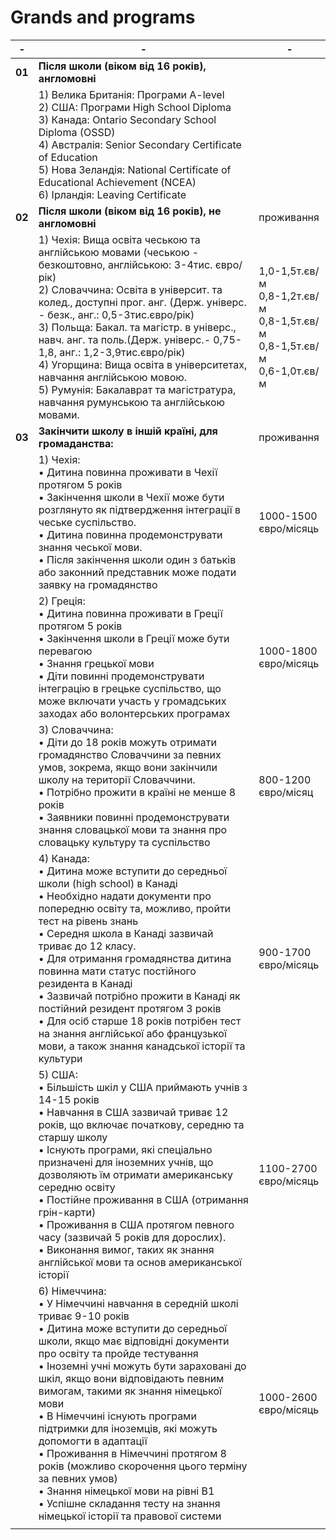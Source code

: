 #  Grands and programs


|- |  -             | -             |
|--| -------------  |-------------  |
|**01**|    **Після школи (віком від 16 років), англомовні**       |                |
|      |     1) Велика Британія: Програми A-level <br>                                                                                                             2) США:  Програми High School Diploma <br>                                                                                                            3) Канада: Ontario Secondary School Diploma (OSSD) <br>                                                                                               4) Австралія: Senior Secondary Certificate of Education <br>                                                                                          5) Нова Зеландія: National Certificate of Educational Achievement (NCEA) <br>                                                                         6) Ірландія: Leaving Certificate                                                                                                                                                           |                |
|**02**|   **Після школи (віком від 16 років), не англомовні**    |  проживання   |
|      |   1) Чехія: Вища освіта чеською та англійською мовами (чеською - безкоштовно, англійською: 3-4тис. євро/рік)  <br>                                      2) Словаччина: Освіта в університ. та колед., доступні прог. анг. (Держ. універс. - безк., анг.: 0,5-3тис.євро/рік)     <br>                          3) Польща: Бакал. та магістр. в універс., навч. анг. та поль.(Держ. універс.- 0,75-1,8, анг.: 1,2-3,9тис.євро/рік) <br>                               4) Угорщина: Вища освіта в університетах, навчання англійською мовою.  <br>                                                                           5) Румунія: Бакалаврат та магістратура, навчання румунською та англійською мовами.                                                                | 1,0-1,5т.єв/м<br>                                                                                                                                     0,8-1,2т.єв/м<br>                                                                                                                                     0,8-1,5т.єв/м<br>                                                                                                                                     0,8-1,5т.єв/м<br>                                                                                                                                     0,6-1,0т.єв/м<br>                |  
|**03**|  **Закінчити школу в іншій країні, для громаданства:**               |   проживання              |  
|      |   1) Чехія:<br>  • Дитина повинна проживати в Чехії протягом 5 років   <br>                                                                                            • Закінчення школи в Чехії може бути розглянуто як підтвердження інтеграції в чеське суспільство.<br>                                                 •  Дитина повинна продемонструвати знання чеської мови.  <br>                                                                                         • Після закінчення школи один з батьків або законний представник може подати заявку на громадянство                               |   1000-1500<br> євро/мicяць<br>              |  
|      |  2) Греція:<br>  • Дитина повинна проживати в Греції протягом 5 років    <br>                                                                                          • Закінчення школи в Греції може бути перевагою  <br>                                                                                                 • Знання грецької мови   <br>                                                                                                                         • Діти повинні продемонструвати інтеграцію в грецьке суспільство, що може включати участь у громадських заходах або волонтерських програмах                                                                                                                                      |  1000-1800<br> євро/мicяць          |  
|      |   3) Словаччина:<br>  • Діти до 18 років можуть отримати громадянство Словаччини за певних умов, зокрема, якщо вони закінчили школу на території Словаччини.     <br>                                                                                                                                                      • Потрібно прожити в країні не менше 8 років    <br>                                                                                                  • Заявники повинні продемонструвати знання словацької мови та знання про словацьку культуру та суспільство             |  800-1200<br> євро/мicяц              |  
|      |   4) Канада:<br>  • Дитина може вступити до середньої школи (high school) в Канаді      <br>                                                                            • Необхідно надати документи про попередню освіту та, можливо, пройти тест на рівень знань   <br>                                                     • Середня школа в Канаді зазвичай триває до 12 класу.  <br>                                                                                           • Для отримання громадянства дитина повинна мати статус постійного резидента в Канаді  <br>                                                           • Зазвичай потрібно прожити в Канаді як постійний резидент протягом 3 років  <br>                                                                     • Для осіб старше 18 років потрібен тест на знання англійської або французької мови, а також знання канадської історії та культури          |  900-1700<br> євро/мicяць              |  
|      |   5) США:<br>  • Більшість шкіл у США приймають учнів з 14-15 років     <br>                                                                                         • Навчання в США зазвичай триває 12 років, що включає початкову, середню та старшу школу   <br>                                                       • Існують програми, які спеціально призначені для іноземних учнів, що дозволяють їм отримати американську середню освіту  <br>                    • Постійне проживання в США (отримання грін-карти)    <br>                                                                                            • Проживання в США протягом певного часу (зазвичай 5 років для дорослих).   <br>                                                                      • Виконання вимог, таких як знання англійської мови та основ американської історії                                                             |   1100-2700 <br> євро/мicяць             |  
|      |   6) Німеччина:<br>  • У Німеччині навчання в середній школі триває 9-10 років    <br>                                                                                     • Дитина може вступити до середньої школи, якщо має відповідні документи про освіту та пройде тестування   <br>                                       • Іноземні учні можуть бути зараховані до шкіл, якщо вони відповідають певним вимогам, такими як знання німецької мови <br>                          • В Німеччині існують програми підтримки для іноземців, які можуть допомогти в адаптації     <br>                                                     • Проживання в Німеччині протягом 8 років (можливо скорочення цього терміну за певних умов)  <br>                                                     • Знання німецької мови на рівні B1         <br>                                                                                                      • Успішне складання тесту на знання німецької історії та правової системи                                                               |    1000-2600 <br> євро/мicяць            |  
|      |                |                |  
